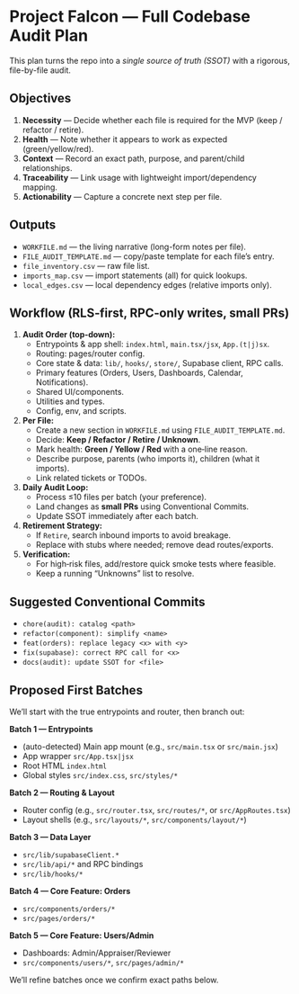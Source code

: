 # Project Falcon — Full Codebase Audit Plan

This plan turns the repo into a *single source of truth (SSOT)* with a rigorous, file-by-file audit.

## Objectives
1. **Necessity** — Decide whether each file is required for the MVP (keep / refactor / retire).
2. **Health** — Note whether it appears to work as expected (green/yellow/red).
3. **Context** — Record an exact path, purpose, and parent/child relationships.
4. **Traceability** — Link usage with lightweight import/dependency mapping.
5. **Actionability** — Capture a concrete next step per file.

## Outputs
- `WORKFILE.md` — the living narrative (long-form notes per file).
- `FILE_AUDIT_TEMPLATE.md` — copy/paste template for each file’s entry.
- `file_inventory.csv` — raw file list.
- `imports_map.csv` — import statements (all) for quick lookups.
- `local_edges.csv` — local dependency edges (relative imports only).

## Workflow (RLS‑first, RPC‑only writes, small PRs)
1. **Audit Order (top‑down):**
   - Entrypoints & app shell: `index.html`, `main.tsx/jsx`, `App.(t|j)sx`.
   - Routing: pages/router config.
   - Core state & data: `lib/`, `hooks/`, `store/`, Supabase client, RPC calls.
   - Primary features (Orders, Users, Dashboards, Calendar, Notifications).
   - Shared UI/components.
   - Utilities and types.
   - Config, env, and scripts.
2. **Per File:**
   - Create a new section in `WORKFILE.md` using `FILE_AUDIT_TEMPLATE.md`.
   - Decide: **Keep / Refactor / Retire / Unknown**.
   - Mark health: **Green / Yellow / Red** with a one‑line reason.
   - Describe purpose, parents (who imports it), children (what it imports).
   - Link related tickets or TODOs.
3. **Daily Audit Loop:**
   - Process ≤10 files per batch (your preference).
   - Land changes as **small PRs** using Conventional Commits.
   - Update SSOT immediately after each batch.
4. **Retirement Strategy:**
   - If `Retire`, search inbound imports to avoid breakage.
   - Replace with stubs where needed; remove dead routes/exports.
5. **Verification:**
   - For high‑risk files, add/restore quick smoke tests where feasible.
   - Keep a running “Unknowns” list to resolve.

## Suggested Conventional Commits
- `chore(audit): catalog <path>`
- `refactor(component): simplify <name>`
- `feat(orders): replace legacy <x> with <y>`
- `fix(supabase): correct RPC call for <x>`
- `docs(audit): update SSOT for <file>`

## Proposed First Batches
We’ll start with the true entrypoints and router, then branch out:

**Batch 1 — Entrypoints**
- (auto-detected) Main app mount (e.g., `src/main.tsx` or `src/main.jsx`)
- App wrapper `src/App.tsx|jsx`
- Root HTML `index.html`
- Global styles `src/index.css`, `src/styles/*`

**Batch 2 — Routing & Layout**
- Router config (e.g., `src/router.tsx`, `src/routes/*`, or `src/AppRoutes.tsx`)
- Layout shells (e.g., `src/layouts/*`, `src/components/layout/*`)

**Batch 3 — Data Layer**
- `src/lib/supabaseClient.*`
- `src/lib/api/*` and RPC bindings
- `src/lib/hooks/*`

**Batch 4 — Core Feature: Orders**
- `src/components/orders/*`
- `src/pages/orders/*`

**Batch 5 — Core Feature: Users/Admin**
- Dashboards: Admin/Appraiser/Reviewer
- `src/components/users/*`, `src/pages/admin/*`

We’ll refine batches once we confirm exact paths below.
